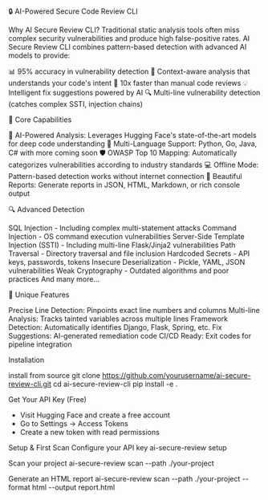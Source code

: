 🔒 AI-Powered Secure Code Review CLI 

Why AI Secure Review CLI?
Traditional static analysis tools often miss complex security vulnerabilities and produce high false-positive rates. AI Secure Review CLI combines pattern-based detection with advanced AI models to provide:

📊 95% accuracy in vulnerability detection
🎯 Context-aware analysis that understands your code's intent
🚀 10x faster than manual code reviews
💡 Intelligent fix suggestions powered by AI
🔍 Multi-line vulnerability detection (catches complex SSTI, injection chains)

🌟 Core Capabilities

🤖 AI-Powered Analysis: Leverages Hugging Face's state-of-the-art models for deep code understanding
📝 Multi-Language Support: Python, Go, Java, C# with more coming soon
🛡️ OWASP Top 10 Mapping: Automatically categorizes vulnerabilities according to industry standards
💻 Offline Mode: Pattern-based detection works without internet connection
🎨 Beautiful Reports: Generate reports in JSON, HTML, Markdown, or rich console output

🔍 Advanced Detection

SQL Injection - Including complex multi-statement attacks
Command Injection - OS command execution vulnerabilities
Server-Side Template Injection (SSTI) - Including multi-line Flask/Jinja2 vulnerabilities
Path Traversal - Directory traversal and file inclusion
Hardcoded Secrets - API keys, passwords, tokens
Insecure Deserialization - Pickle, YAML, JSON vulnerabilities
Weak Cryptography - Outdated algorithms and poor practices
And many more...

🎯 Unique Features

Precise Line Detection: Pinpoints exact line numbers and columns
Multi-line Analysis: Tracks tainted variables across multiple lines
Framework Detection: Automatically identifies Django, Flask, Spring, etc.
Fix Suggestions: AI-generated remediation code
CI/CD Ready: Exit codes for pipeline integration

Installation

install from source
git clone https://github.com/yourusername/ai-secure-review-cli.git
cd ai-secure-review-cli
pip install -e .


Get Your API Key (Free)

- Visit Hugging Face and create a free account
- Go to Settings → Access Tokens
- Create a new token with read permissions

Setup & First Scan
Configure your API key
ai-secure-review setup

Scan your project
ai-secure-review scan --path ./your-project

Generate an HTML report
ai-secure-review scan --path ./your-project --format html --output report.html

